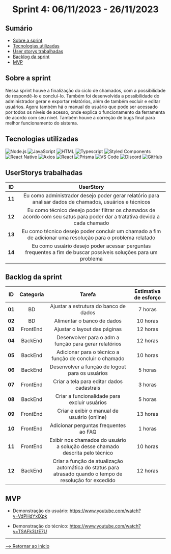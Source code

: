 <h1 align="center">Sprint 4: 06/11/2023 - 26/11/2023</h1>

## Sumário

- [Sobre a sprint](#Sobre-a-sprint)
- [Tecnologias utilizadas](#Tecnologias-utilizadas)
- [User storys trabalhadas](#UserStorys-trabalhadas)
- [Backlog da sprint](#Backlog-da-sprint)
- [MVP](#MVP)


## Sobre a sprint

Nessa sprint houve a finalização do ciclo de chamados, com a possibilidade de respondê-lo e concluí-lo. Também foi desenvolvida a possibilidade do administrador gerar e exportar relatórios, além de também excluir e editar usuários. Agora também há o manual do usuário que pode ser acessado por todos os níveis de acesso, onde explica o funcionamento da ferramenta de acordo com seu nível. Também houve a correção de bugs final para melhor funcionamento do sistema.

## Tecnologias utilizadas

<span id="tecnologias">
<img src="https://img.shields.io/badge/Node.Js-CED4DA?style=opensans&logo=nodedotjs&logoColor=white&color=blue" alt="Node.js" />
<img src="https://img.shields.io/badge/JavaScript-black?style=opensans&logo=javascript&logoColor=white&color=blue" alt="JavaScript" />
<img src="https://img.shields.io/badge/%3C%2F%3E_HTML%20-%20black?style=opensans&logo=html&logoColor=white&color=blue" alt ="HTML" />
<img src="https://img.shields.io/badge/TypeScript-CED4DA?style=opensans&logo=typescript&logoColor=white&color=blue" alt="Typescript" />
<img src="https://img.shields.io/badge/Styled_Components-CED4DA?opensans&logo=styled-components&logoColor=white&color=blue" alt="Styled Components" /> 
<img src="https://img.shields.io/badge/React_Native-CED4DA?opensans&logo=react&logoColor=white&color=blue" alt="React Native" /> 
<img src="https://img.shields.io/badge/Axios-CED4DA?opensans&logo=axios&logoColor=white&color=blue" alt="Axios" /> 
<img src="https://img.shields.io/badge/React-CED4DA?opensans&logo=react&logoColor=white&color=blue" alt="React" /> 
<img src="https://img.shields.io/badge/Prisma-CED4DA?opensans&logo=prisma&logoColor=white&color=blue" alt="Prisma" /> 
<img src="https://img.shields.io/badge/VS_Code-CED4DA?opensans&logo=visual%20studio%20code&logoColor=white&color=blue" alt="VS Code" />
<img src="https://img.shields.io/badge/Discord-CED4DA?opensans&logo=discord&logoColor=white&color=blue" alt="Discord" /> 
<img src="https://img.shields.io/badge/GitHub-CED4DA?opensans&logo=github&logoColor=whitek&color=blue" alt="GitHub" /> 

## UserStorys trabalhadas

 ID | UserStory |
|:--------------:  | :----------:|
| **11** | Eu como administrador desejo poder gerar relatório para analisar dados de chamados, usuários e técnicos |
| **12** | Eu como técnico desejo poder filtrar os chamados de acordo com seu satus para poder dar a tratativa devida a cada chamado |
| **13** | Eu como técnico desejo poder concluir um chamado a fim de adicionar uma resolução para o problema relatado |
| **14** | Eu como usuário desejo poder acessar perguntas frequentes a fim de buscar possíveis soluções para um problema |   

## Backlog da sprint

 ID | Categoria | Tarefa | Estimativa de esforço |
|:--------------:  | :----------:|:--------------:|:--------------:|
| **01** | BD | Ajustar a estrutura do banco de dados | 7 horas |
| **02** | BD | Alimentar o banco de dados | 10 horas |
| **03** | FrontEnd | Ajustar o layout das páginas | 12 horas |
| **04** | BackEnd | Desenvolver para o adm a função para gerar relatórios | 12 horas |  
| **05** | BackEnd | Adicionar para o técnico a função de concluir o chamado | 10 horas |
| **06** | BackEnd | Desenvolver a função de logout para os usuários | 5 horas |  
| **07** | FrontEnd | Criar a tela para editar dados cadastrais | 3 horas |  
| **08** | BackEnd | Criar a funcionalidade para excluir usuários | 5 horas | 
| **09** | FrontEnd | Criar e exibir o manual de usuário (online) | 13 horas | 
| **10** | FrontEnd | Adicionar perguntas frequentes ao FAQ  | 1 horas |
| **11** | FrontEnd | Exibir nos chamados do usuário a solução desse chamado descrita pelo técnico | 10 horas | 
| **12** | BackEnd | Criar a função de atualização automática do status para atrasado quando o tempo de resolução for excedido | 12 horas |

## MVP

- Demonstração do usuário:
https://www.youtube.com/watch?v=VdPHdYxlXpk

- Demonstração do técnico:
https://www.youtube.com/watch?v=TSAFk3LtE7U

<hr>

[--> Retornar ao inicio](#Sumário)
